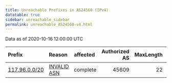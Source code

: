 ```yaml
---
title: Unreachable Prefixes in AS24560 (IPv4)
datatable: true
sidebar: unreachable_sidebar
permalink: unreachable_AS24560-v4.html
---
```


Data as of 2020-10-16 12:00:00 UTC


<div class="datatable-begin"></div>

| Prefix                                               | Reason                                                                                               | affected   |   Authorized AS |   MaxLength | Anchor                                       |   unreachable /24s |
|:-----------------------------------------------------|:-----------------------------------------------------------------------------------------------------|:-----------|----------------:|------------:|:---------------------------------------------|-------------------:|
| [117.96.0.0/20](https://stat.ripe.net/117.96.0.0/20) | [INVALID ASN](https://rpki-validator.ripe.net/announcement-preview?asn=AS24560&prefix=117.96.0.0/20) | complete   |           45609 |          22 | [APNIC](unreachable_APNIC_RPKI_Root-v4.html) |                 16 |

<div class="datatable-end"></div>